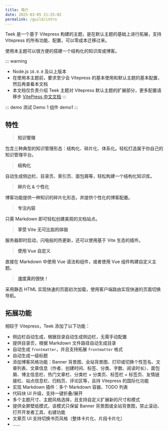 ```yaml
---
title: 简介
date: 2025-03-05 21:25:02
permalink: /guild/intro
---
```


Teek 是一个基于 Vitepress 构建的主题，是在默认主题的基础上进行拓展，支持 Vitepress 的所有功能、配置，可以零成本迁移过来。

使用本主题可以很方便的搭建一个结构化的知识库或博客。

::: warning

- Node.js `18.0.0` 及以上版本
- 在使用本主题前，要求至少会 Vitepress 的基本使用和默认主题的基本配置，然后再查看本文档
- 本文档仅负责介绍 Teek 主题对 Vitepress 默认主题的扩展部分，更多配置请移步 [VitePress 中文文档](https://vitepress.dev/zh/)
  :::

::: demo 测试 Demo 1 组件
demo1
:::

## 特性

> **知识管理**

包含三种典型的知识管理形态：结构化、碎片化、体系化。轻松打造属于你自己的知识管理平台。

> **结构化**

自动生成侧边栏、目录页、索引页、面包屑等，轻松构建一个结构化知识库。

> **碎片化 & 个性化**

博客功能提供一种知识的碎片化形态，并提供个性化的博客配置。

> **专注内容**

只需 Markdown 即可轻松创建美观的文档站点。

> **享受 Vite 无可比拟的体验**

服务器即时启动，闪电般的热更新，还可以使用基于 Vite 生态的插件。

> **使用 Vue 自定义**

直接在 Markdown 中使用 Vue 语法和组件，或者使用 Vue 组件构建自定义主题。

> **速度真的很快！**

采用静态 HTML 实现快速的页面初次加载，使用客户端路由实现快速的页面切换导航。

## 拓展功能

相较于 Vitepress，Teek 添加了以下功能：

- 侧边栏自动生成，根据目录自动生成侧边栏，无需手动配置
- 提供目录页，根据 Markdown 文件路径自动生成目录
- 自动生成 `frontmatter`，并且支持拓展 `frontmatter` 格式
- 自动生成一级标题
- 添加博客风格功能：Banner 背景图、全站背景图、打印或切换个性签名、文章列表、文章信息（作者、创建时间、标签、分类、字数、阅读时长）、面包屑、博主信息栏、热门文章栏、分类栏 + 分类页、标签栏 + 标签页、友情链接栏、站点信息栏、归档页、评论区等，且持 Vitepress 的国际化功能
- 实现 Markdown 插件：多个 Markdown 容器、TODO 列表
- 代码块 UI 升级，支持一键折叠/展开
- 多个主题尺寸、主题风格选择，且支持自定义扩展新的尺寸和模式
- 提供全屏壁纸模式，该模式只保留 Banner 背景图或全站背景图，禁止滚动、打开开发者工具、右键功能
- 文章页 UI 支持切换书页风格（整体卡片化、片段卡片化）
- ......
